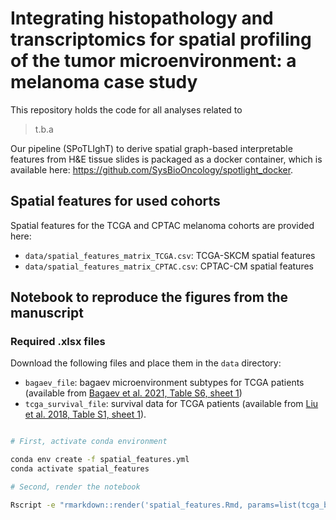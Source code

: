 # Integrating histopathology and transcriptomics for spatial profiling of the tumor microenvironment: a melanoma case study

This repository holds the code for all analyses related to

> t.b.a

Our pipeline (SPoTLIghT) to derive spatial graph-based interpretable features from H&E tissue slides is packaged as a docker container, which is available here:
https://github.com/SysBioOncology/spotlight_docker.

## Spatial features for used cohorts

Spatial features for the TCGA and CPTAC melanoma cohorts are provided here:

* `data/spatial_features_matrix_TCGA.csv`: TCGA-SKCM spatial features
* `data/spatial_features_matrix_CPTAC.csv`: CPTAC-CM spatial features

## Notebook to reproduce the figures from the manuscript

### Required .xlsx files

Download the following files and place them in the `data` directory:

* `bagaev_file`: bagaev microenvironment subtypes for TCGA patients (available from [Bagaev et al. 2021, Table S6, sheet 1](https://ars.els-cdn.com/content/image/1-s2.0-S1535610821002221-mmc6.xlsx))
* `tcga_survival_file`: survival data for TCGA patients (available from [Liu et al. 2018, Table S1, sheet 1](https://ars.els-cdn.com/content/image/1-s2.0-S0092867418302290-mmc1.xlsx)).

```bash

# First, activate conda environment

conda env create -f spatial_features.yml
conda activate spatial_features

# Second, render the notebook

Rscript -e "rmarkdown::render('spatial_features.Rmd, params=list(tcga_bagaev_subtypes = bagaev_file, tcga_survival = tcga_survival_file)')"

```
